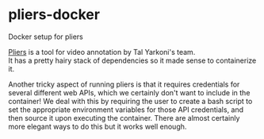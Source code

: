 # pliers-docker
Docker setup for pliers

[Pliers](https://github.com/tyarkoni/pliers) is a tool for video annotation by Tal Yarkoni's team.  
It has a pretty hairy stack of dependencies so it made sense to containerize it.

Another tricky aspect of running pliers is that it requires credentials for several different web APIs,
which we certainly don't want to include in the container!  We deal with this by requiring the user
to create a bash script to set the appropriate environment variables for those API credentials,
and then source it upon executing the container.  There are almost certainly more elegant ways to do this
but it works well enough.
